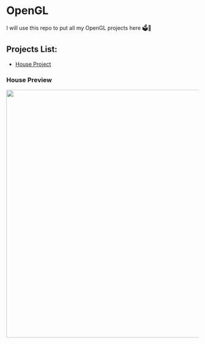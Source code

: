 # OpenGL
I will use this repo to put all my OpenGL projects here 🗳🍣

## Projects List:
- [House Project](#house-preview)

### House Preview

<img width="650" src="">